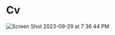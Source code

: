 # Cv

![Screen Shot 2023-09-29 at 7 36 44 PM](https://github.com/juancasas1996/Cvs/assets/67381908/41bfc811-fef1-430d-b262-06285d4077bd)
